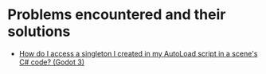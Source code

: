 # Problems encountered and their solutions

- [How do I access a singleton I created in my AutoLoad script in a scene's C# code? (Godot 3)](https://stackoverflow.com/questions/48588341/how-do-i-access-a-singleton-i-created-in-my-autoload-script-in-a-scenes-c-sharp)